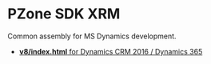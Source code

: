 # PZone SDK XRM
Common assembly for MS Dynamics development.
<ul>
<li><a href="v8/"><b>v8/index.html</b> for Dynamics CRM 2016 / Dynamics 365</a></li>
</ul>